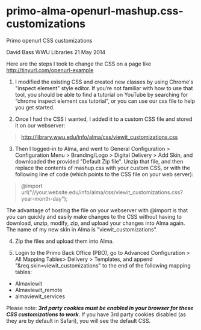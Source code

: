 primo-alma-openurl-mashup.css-customizations
============================================

Primo openurl CSS customizations

David Bass
WWU Libraries
21 May 2014

Here are the steps I took to change the CSS on a page like http://tinyurl.com/openurl-example

1.	I modified the existing CSS and created new classes by using Chrome's "inspect element" style editor.  If you’re not familiar with how to use that tool, you should be able to find a tutorial on YouTube by searching for “chrome inspect element css tutorial”, or you can use our css file to help you get started.

2.	Once I had the CSS I wanted, I added it to a custom CSS file and stored it on our webserver:
> http://library.wwu.edu/info/alma/css/viewit_customizations.css 

3.	Then I logged-in to Alma, and went to General Configuration > Configuration Menu > Branding/Logo > Digital Delivery > Add Skin, and downloaded the provided "Default Zip file".  Unzip that file, and then replace the contents of mashup.css with your custom CSS, or with the following line of code (which points to the CSS file on your web server):
> @import url("//your.website.edu/info/alma/css/viewit_customizations.css?year-month-day"); 

The advantage of hosting the file on your webserver with @import is that you can quickly and easily make changes to the CSS without having to download, unzip, modify, zip, and upload your changes into Alma again.  The name of my new skin in Alma is "viewit_customizations".  

4.	Zip the files and upload them into Alma.

5.	Login to the Primo Back Office (PBO), go to Advanced Configuration > All Mapping Tables> Delivery > Templates, and append "&req.skin=viewit_customizations" to the end of the following mapping tables:  
 * Almaviewit
 * Almaviewit_remote
 * almaviewit_services

Please note: ***3rd party cookies must be enabled in your browser for these CSS customizations to work***.  If you have 3rd party cookies disabled (as they are by default in Safari), you will see the default CSS.  
